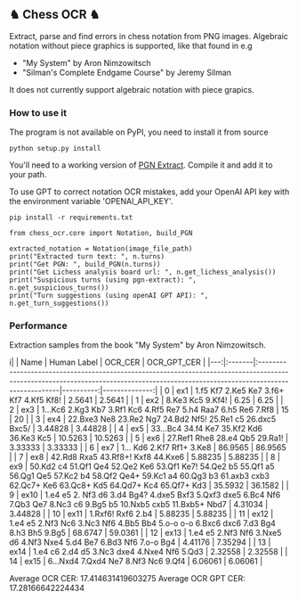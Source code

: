 ## ♞ Chess OCR ♞

Extract, parse and find errors in chess notation from PNG images. Algebraic notation without piece graphics is supported, like that found in e.g

- "My System" by Aron Nimzowitsch
- "Silman's Complete Endgame Course" by Jeremy Silman

It does not currently support algebraic notation with piece grapics.

### How to use it

The program is not available on PyPI, you need to install it from source

```
python setup.py install
```

You'll need to a working version of [PGN Extract](https://www.cs.kent.ac.uk/people/staff/djb/pgn-extract/). Compile it and add it to your path. 

To use GPT to correct notation OCR mistakes, add your OpenAI API key with the environment variable 'OPENAI_API_KEY'. 

```
pip install -r requirements.txt
```

```
from chess_ocr.core import Notation, build_PGN

extracted_notation = Notation(image_file_path) 
print("Extracted turn text: ", n.turns)
print("Get PGN: ", build_PGN(n.turns))
print("Get Lichess analysis board url: ", n.get_lichess_analysis())
print("Suspicious turns (using pgn-extract): ", n.get_suspicious_turns())
print("Turn suggestions (using openAI GPT API): ", n.get_turn_suggestions())
```

### Performance

Extraction samples from the book "My System" by Aron Nimzowitsch.

i|    | Name   | Human Label                                                                                                                                                                       |   OCR_CER |   OCR_GPT_CER |
|---:|:-------|:----------------------------------------------------------------------------------------------------------------------------------------------------------------------------------|----------:|--------------:|
|  0 | ex1    | 1.f5 Kf7 2.Ke5 Ke7 3.f6+ Kf7 4.Kf5 Kf8!                                                                                                                                           |   2.5641  |       2.5641  |
|  1 | ex2    | 8.Ke3 Kc5 9.Kf4!                                                                                                                                                                  |   6.25    |       6.25    |
|  2 | ex3    | 1…Kc6 2.Kg3 Kb7 3.Rf1 Kc6 4.Rf5 Re7 5.h4 Raa7 6.h5 Re6 7.Rf8                                                                                                                      |  15       |      20       |
|  3 | ex4    | 22.Bxe3 Ne8 23.Re2 Ng7 24.Bd2 Nf5! 25.Re1 c5 26.dxc5 Bxc5/                                                                                                                        |   3.44828 |       3.44828 |
|  4 | ex5    | 33…Bc4 34.f4 Ke7 35.Kf2 Kd6 36.Ke3 Kc5                                                                                                                                            |  10.5263  |      10.5263  |
|  5 | ex6    | 27.Ref1 Rhe8 28.e4 Qb5 29.Ra1!                                                                                                                                                    |   3.33333 |       3.33333 |
|  6 | ex7    | 1… Kd6 2.Kf7 Rf1+ 3.Ke8                                                                                                                                                           |  86.9565  |      86.9565  |
|  7 | ex8    | 42.Rd8 Rxa5 43.Rf8+! Kxf8  44.Kxe6                                                                                                                                                |   5.88235 |       5.88235 |
|  8 | ex9    | 50.Kd2 c4 51.Qf1 Qe4 52.Qe2 Ke6 53.Qf1 Ke7! 54.Qe2 b5 55.Qf1 a5 56.Qg1 Qe5 57.Kc2 b4 58.Qf2 Qe4+ 59.Kc1 a4 60.Qg3 b3 61.axb3 cxb3 62.Qc7+ Ke6 63.Qc8+ Kd5 64.Qd7+ Kc4 65.Qf7+ Kd3 |  35.5932  |      36.1582  |
|  9 | ex10   | 1.e4 e5 2. Nf3 d6 3.d4 Bg4? 4.dxe5 Bxf3 5.Qxf3 dxe5 6.Bc4 Nf6 7.Qb3 Qe7 8.Nc3 c6 9.Bg5 b5 10.Nxb5 cxb5 11.Bxb5+ Nbd7                                                              |   4.31034 |       3.44828 |
| 10 | ex11   | 1.Rxf6! Rxf6 2.b4                                                                                                                                                                 |   5.88235 |       5.88235 |
| 11 | ex12   | 1.e4 e5 2.Nf3 Nc6 3.Nc3 Nf6 4.Bb5 Bb4 5.o-o o-o 6.Bxc6 dxc6 7.d3 Bg4 8.h3 Bh5 9.Bg5                                                                                               |  68.6747  |      59.0361  |
| 12 | ex13   | 1.e4 e5 2.Nf3 Nf6 3.Nxe5 d6 4.Nf3 Nxe4 5.d4 Be7 6.Bd3 Nf6 7.o-o Bg4                                                                                                               |   4.41176 |       7.35294 |
| 13 | ex14   | 1.e4 c6 2.d4 d5 3.Nc3 dxe4 4.Nxe4 Nf6 5.Qd3                                                                                                                                       |   2.32558 |       2.32558 |
| 14 | ex15   | 6…Nxd4 7.Qxd4 Ne7 8.Nf3 Nc6 9.Qf4                                                                                                                                                 |   6.06061 |       6.06061 |

Average OCR CER: 17.414631419603275
Average OCR GPT CER: 17.28166642224434
